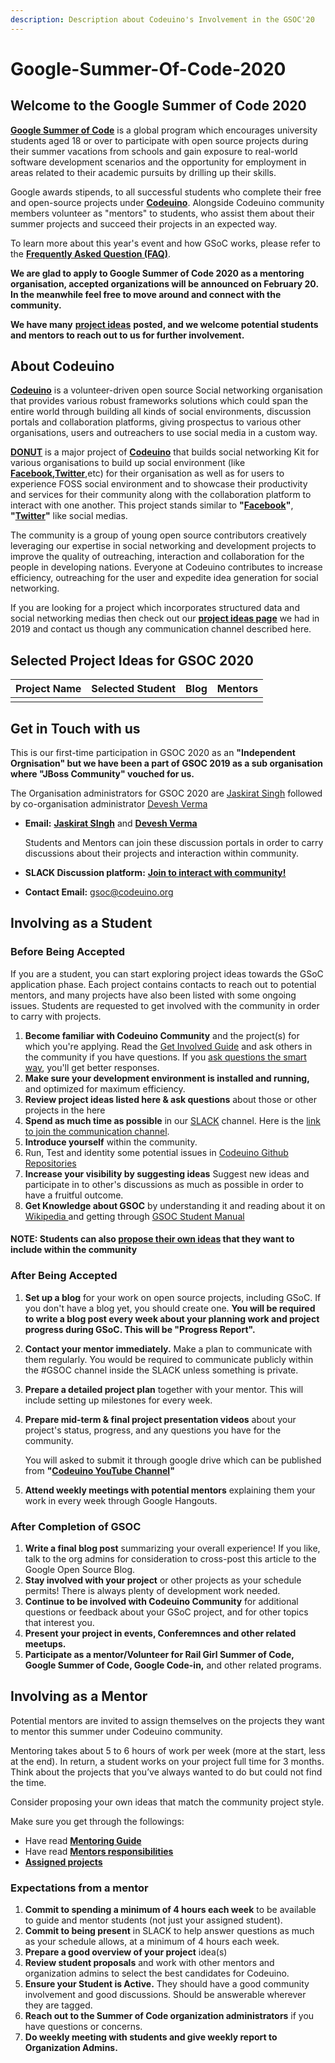```yaml
---
description: Description about Codeuino's Involvement in the GSOC'20
---
```


# Google-Summer-Of-Code-2020

## **Welcome to the Google Summer of Code 2020**

[**Google Summer of Code**](https://summerofcode.withgoogle.com) is a global program which encourages university students aged 18 or over to participate with open source projects during their summer vacations from schools and gain exposure to real-world software development scenarios and the opportunity for employment in areas related to their academic pursuits by drilling up their skills.

Google awards stipends, to all successful students who complete their free and open-source projects under [**Codeuino**](http://www.codeuino.org/). Alongside Codeuino community members volunteer as "mentors" to students, who assist them about their summer projects and succeed their projects in an expected way.

To learn more about this year's event and how GSoC works, please refer to the [**Frequently Asked Question \(FAQ\)**](https://developers.google.com/open-source/gsoc/faq).

**We are glad to apply to Google Summer of Code 2020 as a mentoring organisation, accepted organizations will be announced on February 20. In the meanwhile feel free to move around and connect with the community.**

**We have many** [**project ideas**](https://developer.jboss.org/wiki/GSoC2019Ideas#jive_content_id_Category_Codeuino) **posted, and we welcome potential students and mentors to reach out to us for further involvement.**

## **About Codeuino**

[**Codeuino**](http://www.codeuino.org) is a volunteer-driven open source Social networking organisation that provides various robust frameworks solutions which could span the entire world through building all kinds of social environments, discussion portals and collaboration platforms, giving prospectus to various other organisations, users and outreachers to use social media in a custom way.

[**DONUT**](https://github.com/codeuino/Social-Platform-Donut) is a major project of [**Codeuino**](http://www.codeuino.org) that builds social networking Kit for various organisations to build up social environment \(like [**Facebook**](http://www.facebook.com)**,**[**Twitter**](http://www.twitter.com),etc\) for their organisation as well as for users to experience FOSS social environment and to showcase their productivity and services for their community along with the collaboration platform to interact with one another. This project stands similar to **"**[**Facebook**](https://facebook.com)**"**, **"**[**Twitter**](https://twitter.com)**"** like social medias.

The community is a group of young open source contributors creatively leveraging our expertise in social networking and development projects to improve the quality of outreaching, interaction and collaboration for the people in developing nations. Everyone at Codeuino contributes to increase efficiency, outreaching for the user and expedite idea generation for social networking.

If you are looking for a project which incorporates structured data and social networking medias then check out our [**project ideas page**](https://developer.jboss.org/wiki/GSoC2019Ideas#jive_content_id_Category_Codeuino) we had in 2019 and contact us though any communication channel described here.

## Selected Project Ideas for GSOC 2020

| Project Name | Selected Student | Blog | Mentors |
| :--- | :--- | :--- | :--- |
|  |  |  |  |

## **Get in Touch with us**

This is our first-time participation in GSOC 2020 as an **"Independent Orgnisation" but we have been a part of GSOC 2019 as a sub organisation where "JBoss Community" vouched for us.** 

The Organisation administrators for GSOC 2020 are [Jaskirat Singh](https://twitter.com/jaskirat626) followed by co-organisation administrator [Devesh Verma](https://twitter.com/devesh__verma)

* **Email:** [**Jaskirat SIngh**](mailto:juskirat2000@gmail.com) and [**Devesh Verma**](mailto:deveshverma619@gmail.com)

  Students and Mentors can join these discussion portals in order to carry discussions about their projects and interaction within community. 

* **SLACK Discussion platform:** [**Join to interact with community!**](http://slack.codeuino.org)
* **Contact Email:** [gsoc@codeuino.org](mailto:gsoc@codeuino.org)

## **Involving as a Student**

### Before Being Accepted

If you are a student, you can start exploring project ideas towards the GSoC application phase. Each project contains contacts to reach out to potential mentors, and many projects have also been listed with some ongoing issues. Students are requested to get involved with the community in order to carry with projects.

1. **Become familiar with Codeuino Community** and the project\(s\) for which you're applying.  Read the [Get Involved Guide](http://codeuino.org/getInvolved.html) and ask others in the community if you have questions. If you [ask questions the smart way](http://www.catb.org/~esr/faqs/smart-questions.html), you'll get better responses.
2. **Make sure your development environment is installed and running,** and optimized for maximum efficiency.
3. **Review project ideas listed here & ask questions** about those or other projects in the here
4. **Spend as much time as possible** in our [SLACK](http://codeuino.slack.com) channel. Here is the [link to join the communication channel](http://slack.codeuino.org).
5. **Introduce yourself** within the community.
6. Run, Test and identity some potential issues in [Codeuino Github Repositories](https://github.com/codeuino)
7. **Increase your visibility by suggesting ideas**  Suggest new ideas and participate in to other's discussions as much as possible in order to have a fruitful outcome.
8. **Get Knowledge about GSOC** by understanding it and reading about it on [Wikipedia ](https://en.wikipedia.org/wiki/Google_Summer_of_Code)and getting through [GSOC Student Manual](https://google.github.io/gsocguides/student/)

#### **NOTE: Students can also** [**propose their own ideas**](https://github.com/codeuino/GSOC/wiki/GSOC-2019-Ideas) **that they want to include within the community**

### After Being Accepted 

1. **Set up a blog** for your work on open source projects, including GSoC. If you don't have a blog yet, you should create one. **You will be required to write a blog post every week about your planning work and project progress during GSoC. This will be "Progress Report".**
2. **Contact your mentor immediately.** Make a plan to communicate with them regularly.  You would be required to communicate publicly within the \#GSOC channel inside the SLACK unless something is private.
3. **Prepare a detailed project plan** together with your mentor. This will include setting up milestones for every week.
4. **Prepare mid-term & final project presentation videos** about your project's status, progress, and any questions you have for the community.

   You will asked to submit it through google drive which can be published from **"**[**Codeuino YouTube Channel**](https://www.youtube.com/channel/UCmC2EOPv_oyJIevTyzlZTDQ)**"** 

5. **Attend weekly meetings with potential mentors** explaining them your work in every week through Google Hangouts.

### After Completion of GSOC

1. **Write a final blog post** summarizing your overall experience! If you like, talk to the org admins for consideration to cross-post this article to the Google Open Source Blog.
2. **Stay involved with your project** or other projects as your schedule permits! There is always plenty of development work needed.
3. **Continue to be involved with Codeuino Community** for additional questions or feedback about your GSoC project, and for other topics that interest you.
4. **Present your project in events, Conferemnces and other related meetups.**
5. **Participate as a mentor/Volunteer for Rail Girl Summer of Code, Google Summer of Code, Google Code-in,** and other related programs.

## **Involving as a Mentor**

Potential mentors are invited to assign themselves on the projects they want to mentor this summer under Codeuino community.

Mentoring takes about 5 to 6 hours of work per week \(more at the start, less at the end\). In return, a student works on your project full time for 3 months. Think about the projects that you’ve always wanted to do but could not find the time.

Consider proposing your own ideas that match the community project style.

Make sure you get through the followings:

* Have read [**Mentoring Guide**](https://google.github.io/gsocguides/mentor/)
* Have read [**Mentors responsibilities**](https://developers.google.com/open-source/gsoc/help/responsibilities#mentors_responsibilities)
* [**Assigned projects**](https://github.com/codeuino/GSOC/wiki/GSOC-2019-Ideas)

### Expectations from a mentor

1. **Commit to spending a minimum of 4 hours each week** to be available to guide and mentor students \(not just your assigned student\).
2. **Commit to being present** in SLACK to help answer questions as much as your schedule allows, at a minimum of 4 hours each week.
3. **Prepare a good overview of your project** idea\(s\)
4. **Review student proposals** and work with other mentors and organization admins to select the best candidates for Codeuino.
5. **Ensure your Student is Active.** They should have a good community involvement and good discussions. Should be answerable wherever they are tagged.
6.  **Reach out to the Summer of Code organization administrators** if you have questions or concerns.
7. **Do weekly meeting with students and give weekly report to Organization Admins.**





